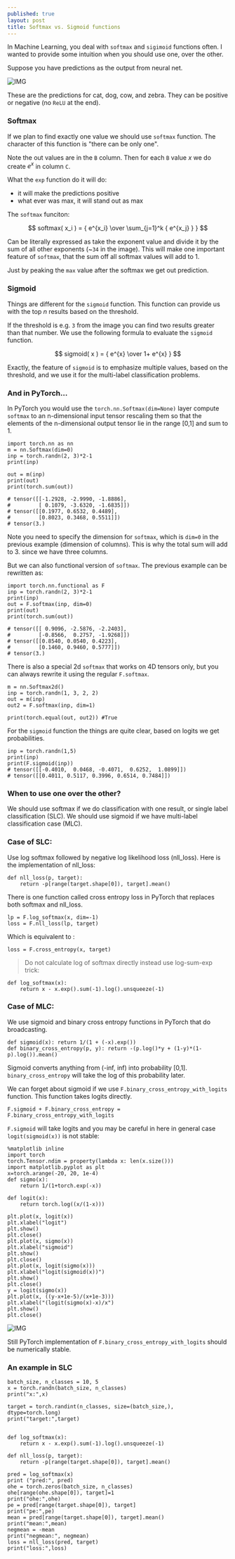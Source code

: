 ```yaml
---
published: true
layout: post
title: Softmax vs. Sigmoid functions
---
```


In Machine Learning, you deal with `softmax` and `sigimoid` functions often.
I wanted to provide some intuition when you should use one, over the other.

Suppose you have predictions as the output from neural net.

![IMG](/images/ss1.png)

These are the predictions for cat, dog, cow, and zebra. They can be positive or negative (no `ReLU` at the end).

### Softmax

If we plan to find exactly one value we should use `softmax` function.
The character of this function is "there can be only one".

Note the out values are in the `B` column. Then for each `B` value $x$ we do create $e^x$ in column `C`.

What the `exp` function do it will do:
* it will make the predictions positive
* what ever was max, it will stand out as max

The `softmax` funciton:

$$ softmax( x_i ) =  {     e^{x_i} \over \sum_{j=1}^k { e^{x_j} } } $$

Can be literally expressed as take the exponent value and divide it by the sum of all other exponents (~`34` in the image). This will make one important feature of `softmax`, that the sum off all softmax values will add to 1.

Just by peaking the `max` value after the softmax we get out prediction.

### Sigmoid

Things are different for the `sigmoid` function. This function can provide us with the top $n$ results based on the threshold.

If the threshold is e.g. `3` from the image you can find two results greater than that number. We use the following formula to evaluate the `sigmoid` function.

$$ sigmoid( x ) =  { e^{x} \over 1+ e^{x} } $$

Exactly, the feature of `sigmoid` is to emphasize multiple values, based on the threshold, and we use it for the multi-label classification problems.

### And in PyTorch...

In PyTorch you would use the `torch.nn.Softmax(dim=None)` layer compute `softmax` to an n-dimensional input tensor rescaling them so that the elements of the n-dimensional output tensor lie in the range [0,1] and sum to 1.
```
import torch.nn as nn
m = nn.Softmax(dim=0)
inp = torch.randn(2, 3)*2-1
print(inp)

out = m(inp)
print(out)
print(torch.sum(out))

# tensor([[-1.2928, -2.9990, -1.8886],
#         [ 0.1079, -3.6320, -1.6835]])
# tensor([[0.1977, 0.6532, 0.4489],
#         [0.8023, 0.3468, 0.5511]])
# tensor(3.)

```
Note you need to specify the dimension for `softmax`, which is `dim=0` in the previous example (dimension of columns). This is why the total sum will add to 3. since we have three columns.

But we can also functional version of `softmax`. The previous example can be rewritten as:

```
import torch.nn.functional as F
inp = torch.randn(2, 3)*2-1
print(inp)
out = F.softmax(inp, dim=0)
print(out)
print(torch.sum(out))

# tensor([[ 0.9096, -2.5876, -2.2403],
#         [-0.8566,  0.2757, -1.9268]])
# tensor([[0.8540, 0.0540, 0.4223],
#         [0.1460, 0.9460, 0.5777]])
# tensor(3.)
```

There is also a special 2d `softmax` that works on 4D tensors only, but you can always rewrite it using the regular `F.softmax`.
```
m = nn.Softmax2d()
inp = torch.randn(1, 3, 2, 2)
out = m(inp)
out2 = F.softmax(inp, dim=1)

print(torch.equal(out, out2)) #True
```

For the `sigmoid` function the things are quite clear, based on logits we get probabilities.
```
inp = torch.randn(1,5)
print(inp)
print(F.sigmoid(inp))
# tensor([[-0.4010,  0.0468, -0.4071,  0.6252,  1.0899]])
# tensor([[0.4011, 0.5117, 0.3996, 0.6514, 0.7484]])
```

### When to use one over the other?

We should use softmax if we do classification with one result, or single label classification (SLC). We should use sigmoid if we have multi-label classification case (MLC).

### Case of SLC:

Use log softmax followed by negative log likelihood loss (nll_loss).
Here is the implementation of nll_loss:

    def nll_loss(p, target):
        return -p[range(target.shape[0]), target].mean()

There is one function called cross entropy loss in PyTorch that replaces both softmax and nll_loss.

    lp = F.log_softmax(x, dim=-1)
    loss = F.nll_loss(lp, target)

Which is equivalent to :

    loss = F.cross_entropy(x, target)

> Do not calculate log of softmax directly instead use log-sum-exp trick:

    def log_softmax(x): 
        return x - x.exp().sum(-1).log().unsqueeze(-1)


### Case of MLC:

We use sigmoid and binary cross entropy functions in PyTorch that do broadcasting.

    def sigmoid(x): return 1/(1 + (-x).exp())
    def binary_cross_entropy(p, y): return -(p.log()*y + (1-y)*(1-p).log()).mean()

Sigmoid converts anything from (-inf, inf) into probability [0,1]. `binary_cross_entropy` will take the log of this probability later.


We can forget about sigmoid if we use `F.binary_cross_entropy_with_logits` function. This function takes logits directly.

    F.sigmoid + F.binary_cross_entropy = F.binary_cross_entropy_with_logits

`F.sigmoid` will take logits and you may be careful in here in general case
`logit(sigmoid(x))` is not stable:



    %matplotlib inline
    import torch
    torch.Tensor.ndim = property(lambda x: len(x.size()))
    import matplotlib.pyplot as plt
    x=torch.arange(-20, 20, 1e-4)
    def sigmo(x):
        return 1/(1+torch.exp(-x))

    def logit(x):
        return torch.log((x/(1-x)))

    plt.plot(x, logit(x))
    plt.xlabel("logit")
    plt.show()
    plt.close()
    plt.plot(x, sigmo(x))
    plt.xlabel("sigmoid")
    plt.show()
    plt.close()
    plt.plot(x, logit(sigmo(x)))
    plt.xlabel("logit(sigmoid(x))")
    plt.show()
    plt.close()
    y = logit(sigmo(x))
    plt.plot(x, ((y-x+1e-5)/(x+1e-3)))
    plt.xlabel("(logit(sigmo(x)-x)/x")
    plt.show()
    plt.close()

![IMG](/images/ss2.png)

Still PyTorch implementation of `F.binary_cross_entropy_with_logits` should be numerically stable.


### An example in SLC

    batch_size, n_classes = 10, 5
    x = torch.randn(batch_size, n_classes)
    print("x:",x)

    target = torch.randint(n_classes, size=(batch_size,), dtype=torch.long)
    print("target:",target)


    def log_softmax(x): 
        return x - x.exp().sum(-1).log().unsqueeze(-1)

    def nll_loss(p, target):
        return -p[range(target.shape[0]), target].mean()

    pred = log_softmax(x)
    print ("pred:", pred)
    ohe = torch.zeros(batch_size, n_classes)
    ohe[range(ohe.shape[0]), target]=1
    print("ohe:",ohe)
    pe = pred[range(target.shape[0]), target]
    print("pe:",pe)
    mean = pred[range(target.shape[0]), target].mean()
    print("mean:",mean)
    negmean = -mean
    print("negmean:", negmean)
    loss = nll_loss(pred, target)
    print("loss:",loss)



